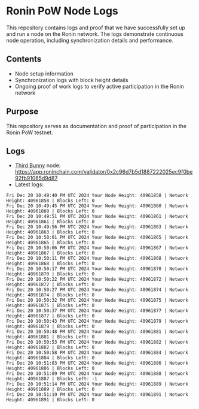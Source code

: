# Ronin PoW Node Logs

This repository contains logs and proof that we have successfully set up and run a node on the Ronin network. The logs demonstrate continuous node operation, including synchronization details and performance.

## Contents

- Node setup information
- Synchronization logs with block height details
- Ongoing proof of work logs to verify active participation in the Ronin network

## Purpose

This repository serves as documentation and proof of participation in the Ronin PoW testnet.

## Logs

- [Third Bunny](https://thirdbunny.xyz/) node: https://app.roninchain.com/validator/0x2c96d7b5d1887222025ec9f0be92fb91065d9d87
- Latest logs:
```
Fri Dec 20 10:49:40 PM UTC 2024 Your Node Height: 40961858 | Network Height: 40961858 | Blocks Left: 0
Fri Dec 20 10:49:45 PM UTC 2024 Your Node Height: 40961860 | Network Height: 40961860 | Blocks Left: 0
Fri Dec 20 10:49:51 PM UTC 2024 Your Node Height: 40961861 | Network Height: 40961861 | Blocks Left: 0
Fri Dec 20 10:49:56 PM UTC 2024 Your Node Height: 40961863 | Network Height: 40961863 | Blocks Left: 0
Fri Dec 20 10:50:01 PM UTC 2024 Your Node Height: 40961865 | Network Height: 40961865 | Blocks Left: 0
Fri Dec 20 10:50:06 PM UTC 2024 Your Node Height: 40961867 | Network Height: 40961867 | Blocks Left: 0
Fri Dec 20 10:50:11 PM UTC 2024 Your Node Height: 40961868 | Network Height: 40961868 | Blocks Left: 0
Fri Dec 20 10:50:17 PM UTC 2024 Your Node Height: 40961870 | Network Height: 40961870 | Blocks Left: 0
Fri Dec 20 10:50:22 PM UTC 2024 Your Node Height: 40961872 | Network Height: 40961872 | Blocks Left: 0
Fri Dec 20 10:50:27 PM UTC 2024 Your Node Height: 40961874 | Network Height: 40961874 | Blocks Left: 0
Fri Dec 20 10:50:32 PM UTC 2024 Your Node Height: 40961875 | Network Height: 40961875 | Blocks Left: 0
Fri Dec 20 10:50:37 PM UTC 2024 Your Node Height: 40961877 | Network Height: 40961877 | Blocks Left: 0
Fri Dec 20 10:50:43 PM UTC 2024 Your Node Height: 40961879 | Network Height: 40961879 | Blocks Left: 0
Fri Dec 20 10:50:48 PM UTC 2024 Your Node Height: 40961881 | Network Height: 40961881 | Blocks Left: 0
Fri Dec 20 10:50:53 PM UTC 2024 Your Node Height: 40961882 | Network Height: 40961882 | Blocks Left: 0
Fri Dec 20 10:50:58 PM UTC 2024 Your Node Height: 40961884 | Network Height: 40961884 | Blocks Left: 0
Fri Dec 20 10:51:03 PM UTC 2024 Your Node Height: 40961886 | Network Height: 40961886 | Blocks Left: 0
Fri Dec 20 10:51:09 PM UTC 2024 Your Node Height: 40961888 | Network Height: 40961887 | Blocks Left: -1
Fri Dec 20 10:51:14 PM UTC 2024 Your Node Height: 40961889 | Network Height: 40961889 | Blocks Left: 0
Fri Dec 20 10:51:19 PM UTC 2024 Your Node Height: 40961891 | Network Height: 40961891 | Blocks Left: 0
```
